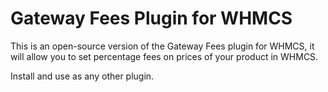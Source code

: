 # Gateway Fees Plugin for WHMCS

This is an open-source version of the Gateway Fees plugin for WHMCS, it will allow you to set percentage fees on prices of your product in WHMCS.

Install and use as any other plugin.

